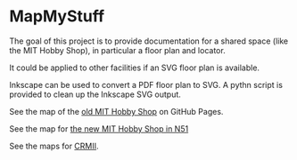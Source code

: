 # MapMyStuff

The goal of this project is to provide documentation for a shared
space (like the MIT Hobby Shop), in particular a floor plan and
locator.

It could be applied to other facilities if an SVG floor plan is
available.

Inkscape can be used to convert a PDF floor plan to SVG.  A pythn
script is provided to clean up the Inkscape SVG output.


See the map of the
[old MIT Hobby Shop](https://MarkNahabedian.github.io/MapMyStuff/Facilities/HobbyShop-DuPont/floor_plan.html)
on GitHub Pages.

See the map for
[the new MIT Hobby Shop in N51](https://MarkNahabedian.github.io/MapMyStuff/Facilities/HobbyShop-N51/floor_plan.html)

See the maps for
[CRMII](https://MarkNahabedian.github.io/MapMyStuff/Facilities/CRMII).
